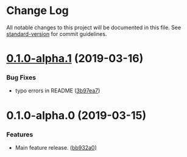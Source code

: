 # Change Log

All notable changes to this project will be documented in this file. See [standard-version](https://github.com/conventional-changelog/standard-version) for commit guidelines.

<a name="0.1.0-alpha.1"></a>
# [0.1.0-alpha.1](https://github.com/easyni/external-url-loader/compare/v0.1.0-alpha.0...v0.1.0-alpha.1) (2019-03-16)


### Bug Fixes

* typo errors in README ([3b97ea7](https://github.com/easyni/external-url-loader/commit/3b97ea7))



<a name="0.1.0-alpha.0"></a>
# 0.1.0-alpha.0 (2019-03-15)


### Features

* Main feature release. ([bb932a0](https://github.com/easyni/external-url-loader/commit/bb932a0))
